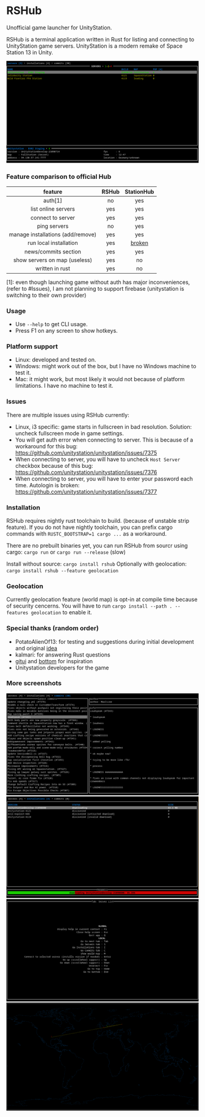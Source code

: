 # RSHub
Unofficial game launcher for UnityStation.

RSHub is a terminal application written in Rust for listing and connecting to UnityStation game servers.
UnityStation is a modern remake of Space Station 13 in Unity.

![Server List](.assets/screenshots/servers.png)

### Feature comparison to official Hub
| feature | RSHub | StationHub |
|:---:|:---:|:---:|
| auth[1] | no | yes |
| list online servers | yes | yes |
| connect to server | yes | yes |
| ping servers | no | yes |
| manage installations (add/remove) | yes | yes |
| run local installation | yes | [broken](https://github.com/unitystation/stationhub/issues/128) |
| news/commits section | yes | yes |
| show servers on map (useless) | yes | no |
| written in rust | yes | no |

[1]: even though launching game without auth has major inconveniences, (refer to #Issues), I am not planning to support firebase (unitystation is switching to their own provider)

### Usage
- Use `--help` to get CLI usage.
- Press F1 on any screen to show hotkeys.

### Platform support
- Linux: developed and tested on.
- Windows: might work out of the box, but I have no Windows machine to test it.
- Mac: it might work, but most likely it would not because of platform limitations. I have no machine to test it.

### Issues
There are multiple issues using RSHub currently:
- Linux, i3 specific: game starts in fullscreen in bad resolution. Solution: uncheck fullscreen mode in game settings.
- You will get auth error when connecting to server. This is because of a workaround for this bug: https://github.com/unitystation/unitystation/issues/7375
- When connecting to server, you will have to uncheck `Host Server` checkbox because of this bug: https://github.com/unitystation/unitystation/issues/7376
- When connecting to server, you will have to enter your password each time. Autologin is broken: https://github.com/unitystation/unitystation/issues/7377

### Installation
RSHub requires nightly rust toolchain to build. (because of unstable strip feature).
If you do not have nightly toolchain, you can prefix cargo commands with `RUSTC_BOOTSTRAP=1 cargo ...` as a workaround.

There are no prebuilt binaries yet, you can run RSHub from sourcr using cargo:
`cargo run` or `cargo run --release` (slow)

Install without source:
`cargo install rshub`
Optionally with geolocation:
`cargo install rshub --feature geolocation`

### Geolocation
Currently geolocation feature (world map) is opt-in at compile time because of security cencerns.
You will have to run `cargo install --path . --features geolocation` to enable it.

### Special thanks (random order)
- PotatoAlienOf13: for testing and suggestions during initial development and original [idea](https://github.com/PotatoAlienOf13/not-station-hub)
- kalmari: for answering Rust questions
- [gitui](https://github.com/extrawurst/gitui) and [bottom](https://github.com/ClementTsang/bottom) for inspiration
- Unitystation developers for the game

### More screenshots
![Commits](.assets/screenshots/commits.png)
![Download](.assets/screenshots/download.png)
![Shortcuts](.assets/screenshots/shortcuts.png)
![World](.assets/screenshots/world.png)
